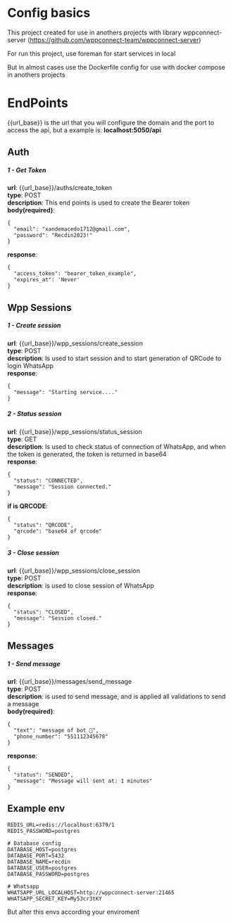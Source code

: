 # Config basics

This project created for use in anothers projects with library wppconnect-server (https://github.com/wppconnect-team/wppconnect-server)

For run this project, use foreman for start services in local

But in almost cases use the Dockerfile config for use with docker compose in anothers projects

# EndPoints

{{url_base}} is the url that you will configure the domain and the port to access the api, but a example is: <b>localhost:5050/api</b>

## Auth
##### 1 - Get Token 
<b>url</b>: {{url_base}}/auths/create_token<br>
<b>type</b>: POST<br>
<b>description</b>: This end points is used to create the Bearer token<br>
<b>body(required)</b>:<br>
```
{
  "email": "xandemacedo1712@gmail.com",
  "password": "Recdin2023!"
}
```
<b>response</b>: <br>
```
{ 
  "access_token": "bearer_token_example", 
  "expires_at": 'Never' 
}
```

## Wpp Sessions
##### 1 - Create session
<b>url</b>: {{url_base}}/wpp_sessions/create_session<br>
<b>type</b>: POST<br>
<b>description</b>: Is used to start session and to start generation of QRCode to login WhatsApp<br>
<b>response</b>:<br>
```
{
  "message": "Starting service...."
}
```

##### 2 - Status session
<b>url</b>: {{url_base}}/wpp_sessions/status_session<br>
<b>type</b>: GET<br>
<b>description</b>: Is used to check status of connection of WhatsApp, and when the token is generated, the token is returned in base64<br>
<b>response</b>:<br>
```
{
  "status": "CONNECTED",
  "message": "Session connected."
}
```

<b>if is QRCODE</b>:<br>
```
{
  "status": "QRCODE",
  "qrcode": "base64 of qrcode" 
}
```

##### 3 - Close session
<b>url</b>: {{url_base}}/wpp_sessions/close_session<br>
<b>type</b>: POST<br>
<b>description</b>: is used to close session of WhatsApp<br>
<b>response</b>:<br>
```
{
  "status": "CLOSED", 
  "message": "Session closed."
}
```

## Messages
##### 1 - Send message
<b>url</b>: {{url_base}}/messages/send_message<br>
<b>type</b>: POST<br>
<b>description</b>: is used to send message, and is applied all validations to send a message<br>
<b>body(required)</b>:<br>
```
{
  "text": "message of bot 🤖",
  "phone_number": "551112345678"
}
```

<b>response</b>: <br>
```
{
  "status": "SENDED",
  "message": "Message will sent at: 1 minutes"
}
```

## Example env

```
REDIS_URL=redis://localhost:6379/1
REDIS_PASSWORD=postgres

# Database config 
DATABASE_HOST=postgres
DATABASE_PORT=5432
DATABASE_NAME=recdin
DATABASE_USER=postgres
DATABASE_PASSWORD=postgres

# Whatsapp 
WHATSAPP_URL_LOCALHOST=http://wppconnect-server:21465
WHATSAPP_SECRET_KEY=My53cr3tKY
```

But alter this envs according your enviroment